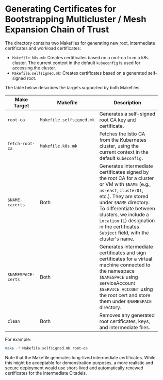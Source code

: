# Generating Certificates for Bootstrapping Multicluster / Mesh Expansion Chain of Trust

The directory contains two Makefiles for generating new root, intermediate certificates and workload certificates:
- `Makefile.k8s.mk`: Creates certificates based on a root-ca from a k8s cluster. The current context in the default
`kubeconfig` is used for accessing the cluster.
- `Makefile.selfsigned.mk`: Creates certificates based on a generated self-signed root.

The table below describes the targets supported by both Makefiles.

Make Target | Makefile | Description
------ | -------- | -----------
`root-ca` | `Makefile.selfsigned.mk` | Generates a self-signed root CA key and certificate.
`fetch-root-ca` | `Makefile.k8s.mk` | Fetches the Istio CA from the Kubernetes cluster, using the current context in the default `kubeconfig`.
`$NAME-cacerts` | Both | Generates intermediate certificates signed by the root CA for a cluster or VM with `$NAME` (e.g., `us-east`, `cluster01`, etc.). They are stored under `$NAME` directory. To differentiate between clusters, we include a `Location` (`L`) designation in the certificates `Subject` field, with the cluster's name.
`$NAMESPACE-certs` | Both | Generates intermediate certificates and sign certificates for a virtual machine connected to the namespace `$NAMESPACE` using serviceAccount `$SERVICE_ACCOUNT` using the root cert and store them under `$NAMESPACE` directory.
`clean` | Both | Removes any generated root certificates, keys, and intermediate files.

For example:

```bash
make -f Makefile.selfsigned.mk root-ca
```

Note that the Makefile generates long-lived intermediate certificates. While this might be
acceptable for demonstration purposes, a more realistic and secure deployment would use
short-lived and automatically renewed certificates for the intermediate Citadels.

